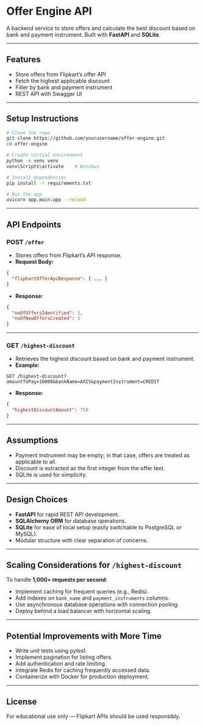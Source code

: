 # Offer Engine API

A backend service to store offers and calculate the best discount based on bank and payment instrument.
Built with **FastAPI** and **SQLite**.

---

## Features

* Store offers from Flipkart’s offer API
* Fetch the highest applicable discount
* Filter by bank and payment instrument
* REST API with Swagger UI

---

## Setup Instructions

```bash
# Clone the repo
git clone https://github.com/yourusername/offer-engine.git
cd offer-engine

# Create virtual environment
python -m venv venv
venv\Scripts\activate    # Windows

# Install dependencies
pip install -r requirements.txt

# Run the app
uvicorn app.main:app --reload
```

---

## API Endpoints

### POST `/offer`

* Stores offers from Flipkart’s API response.
* **Request Body:**

```json
{
  "flipkartOfferApiResponse": { ... }
}
```

* **Response:**

```json
{
  "noOfOffersIdentified": 5,
  "noOfNewOffersCreated": 3
}
```

---

### GET `/highest-discount`

* Retrieves the highest discount based on bank and payment instrument.
* **Example:**

```
GET /highest-discount?amountToPay=10000&bankName=AXIS&paymentInstrument=CREDIT
```

* **Response:**

```json
{
  "highestDiscountAmount": 750
}
```

---

## Assumptions

* Payment instrument may be empty; in that case, offers are treated as applicable to all.
* Discount is extracted as the first integer from the offer text.
* SQLite is used for simplicity.

---

## Design Choices

* **FastAPI** for rapid REST API development.
* **SQLAlchemy ORM** for database operations.
* **SQLite** for ease of local setup (easily switchable to PostgreSQL or MySQL).
* Modular structure with clear separation of concerns.

---

## Scaling Considerations for `/highest-discount`

To handle **1,000+ requests per second**:

* Implement caching for frequent queries (e.g., Redis).
* Add indexes on `bank_name` and `payment_instruments` columns.
* Use asynchronous database operations with connection pooling.
* Deploy behind a load balancer with horizontal scaling.

---

## Potential Improvements with More Time

* Write unit tests using pytest.
* Implement pagination for listing offers.
* Add authentication and rate limiting.
* Integrate Redis for caching frequently accessed data.
* Containerize with Docker for production deployment.

---

## License

For educational use only — Flipkart APIs should be used responsibly.
